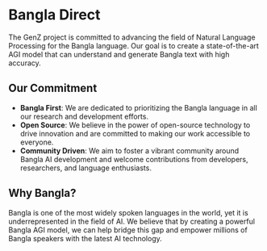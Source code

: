 # Bangla Direct

The GenZ project is committed to advancing the field of Natural Language Processing for the Bangla language. Our goal is to create a state-of-the-art AGI model that can understand and generate Bangla text with high accuracy.

## Our Commitment

- **Bangla First**: We are dedicated to prioritizing the Bangla language in all our research and development efforts.
- **Open Source**: We believe in the power of open-source technology to drive innovation and are committed to making our work accessible to everyone.
- **Community Driven**: We aim to foster a vibrant community around Bangla AI development and welcome contributions from developers, researchers, and language enthusiasts.

## Why Bangla?

Bangla is one of the most widely spoken languages in the world, yet it is underrepresented in the field of AI. We believe that by creating a powerful Bangla AGI model, we can help bridge this gap and empower millions of Bangla speakers with the latest AI technology.